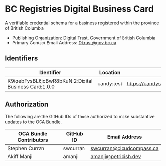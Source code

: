 # BC Registries Digital Business Card

A verifiable credential schema for a business registered within the province of British Columbia

- Publishing Organization: Digital Trust, Government of British Columbia
- Primary Contact Email Address: DItrust@gov.bc.ca

## Identifiers

| Identifier                                           | Location     | URL                                                  |
| ---------------------------------------------------- | ------------ | ---------------------------------------------------- |
| K9igebFysBL6jcBwR8bKuN:2:Digital Business Card:1.0.0 | candy:test   | https://candyscan.idlab.org/tx/CANDY_TEST/domain/61  |

## Authorization

The following are the GitHub IDs of those authorized to make substantive updates to the OCA Bundle.

| OCA Bundle Contributors | GitHub ID  | Email Address            |
| ----------------------- | ---------- | ------------------------ |
| Stephen Curran          | swcurran   | swcurran@cloudcompass.ca |
| Akiff Manji             | amanji     | amanji@petridish.dev     |
